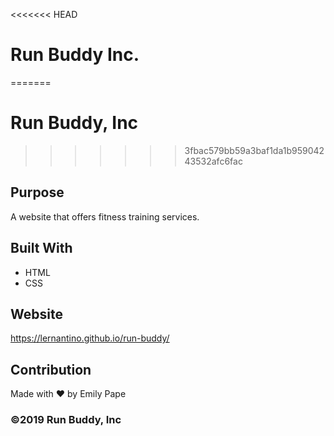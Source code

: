 <<<<<<< HEAD
# Run Buddy Inc.
=======
# Run Buddy, Inc
>>>>>>> 3fbac579bb59a3baf1da1b95904243532afc6fac

## Purpose
A website that offers fitness training services. 

## Built With
* HTML
* CSS

## Website
https://lernantino.github.io/run-buddy/

## Contribution
Made with ❤️ by Emily Pape

### ©️2019 Run Buddy, Inc 
